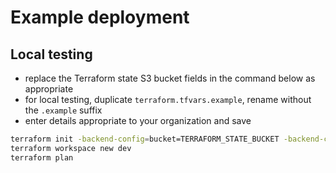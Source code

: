 # Example deployment

## Local testing
* replace the Terraform state S3 bucket fields in the command below as appropriate
* for local testing, duplicate `terraform.tfvars.example`, rename without the `.example` suffix
* enter details appropriate to your organization and save

```bash
terraform init -backend-config=bucket=TERRAFORM_STATE_BUCKET -backend-config=key=TERRAFORM_STATE_KEY -backend-config=region=TERRAFORM_STATE_REGION
terraform workspace new dev
terraform plan
```
